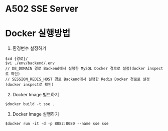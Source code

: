 # A502 SSE Server

# Docker 실행방법
1. 환경변수 설정하기
```shell
$cd {경로}/
$vi ./env/backend/.env
// DB_DOMAIN 경로 Backend에서 실행한 MySQL Docker 경로로 설정(docker inspect로 확인)
// SESSION_REDIS_HOST 경로 Backend에서 실행한 Redis Docker 경로로 설정(docker inspect로 확인)
```

2. Docker Image 빌드하기
```shell
$docker build -t sse .
```

3. Docker Image 실행하기
```shell
$docker run -it -d -p 8082:8080 --name sse sse
```
